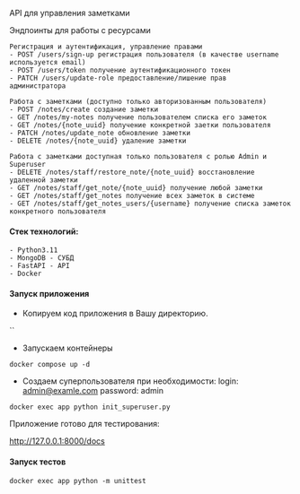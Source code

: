 API для управления заметками

Эндпоинты для работы с ресурсами

    Регистрация и аутентификация, управление правами
    - POST /users/sign-up регистрация пользователя (в качестве username используется email)
    - POST /users/token получение аутентификационного токен
    - PATCH /users/update-role предоставление/лишение прав      администратора

    Работа с заметками (доступно только авторизованным пользователя)
    - POST /notes/create создание заметки
    - GET /notes/my-notes получение пользователем списка его заметок
    - GET /notes/{note_uuid} получение конкретной заетки пользователя
    - PATCH /notes/update_note обновление заметки
    - DELETE /notes/{note_uuid} удаление заметки

    Работа с заметками доступная только пользователя с ролью Admin и Superuser
    - DELETE /notes/staff/restore_note/{note_uuid} восстановление удаленной заметки
    - GET /notes/staff/get_note/{note_uuid} получение любой заметки
    - GET /notes/staff/get_notes получение всех заметок в системе
    - GET /notes/staff/get_notes_users/{username} получение списка заметок конкретного пользователя

#### Стек технологий:
    - Python3.11
    - MongoDB - СУБД
    - FastAPI - API
    - Docker

#### Запуск приложения

- Копируем код приложения в Вашу директорию.

``

- Запускаем контейнеры

`docker compose up -d`

- Создаем суперпользователя при необходимости:
    login: admin@examle.com
    password: admin

`docker exec app python init_superuser.py`

Приложение готово для тестирования:

http://127.0.0.1:8000/docs

#### Запуск тестов

`docker exec app python -m unittest`